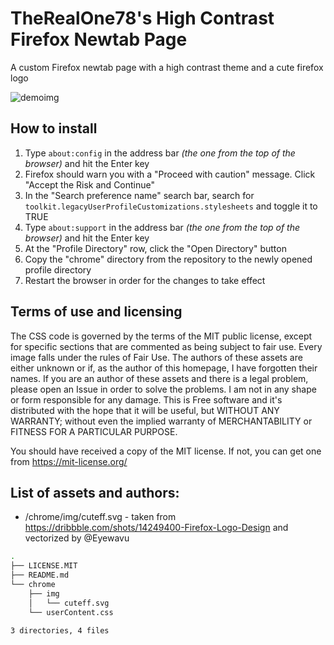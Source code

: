 # TheRealOne78's High Contrast Firefox Newtab Page

A custom Firefox newtab page with a high contrast theme and a cute firefox logo

![demoimg](https://i.imgur.com/soC4fh3.png)

## How to install

1. Type `about:config` in the address bar _(the one from the top of the browser)_ and hit the Enter key
2. Firefox should warn you with a "Proceed with caution" message. Click "Accept the Risk and Continue"
3. In the "Search preference name" search bar, search for `toolkit.legacyUserProfileCustomizations.stylesheets` and toggle it to TRUE
4. Type `about:support` in the address bar _(the one from the top of the browser)_ and hit the Enter key
5. At the "Profile Directory" row, click the "Open Directory" button
6. Copy the "chrome" directory from the repository to the newly opened profile directory
7. Restart the browser in order for the changes to take effect
 
## Terms of use and licensing

The CSS code is governed by the terms of the MIT public license, except for specific sections that are commented as being subject to fair use. Every image falls under the rules of Fair Use. The authors of these assets are either unknown or if, as the author of this homepage, I have forgotten their names. If you are an author of these assets and there is a legal problem, please open an Issue in order to solve the problems. I am not in any shape or form responsible for any damage. This is Free software and it's distributed with the hope that it will be useful, but WITHOUT ANY WARRANTY; without even the implied warranty of MERCHANTABILITY or FITNESS FOR A PARTICULAR PURPOSE. 

You should have received a copy of the MIT license. If not, you can get one from https://mit-license.org/

## List of assets and authors:

* /chrome/img/cuteff.svg - taken from https://dribbble.com/shots/14249400-Firefox-Logo-Design and vectorized by @Eyewavu

```bash
.
├── LICENSE.MIT
├── README.md
└── chrome
    ├── img
    │   └── cuteff.svg
    └── userContent.css

3 directories, 4 files
```
